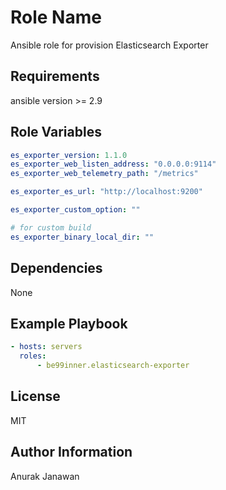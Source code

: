 Role Name
=========

Ansible role for provision Elasticsearch Exporter

Requirements
------------

ansible version >= 2.9

Role Variables
--------------

```yaml
es_exporter_version: 1.1.0
es_exporter_web_listen_address: "0.0.0.0:9114"
es_exporter_web_telemetry_path: "/metrics"

es_exporter_es_url: "http://localhost:9200"

es_exporter_custom_option: ""

# for custom build
es_exporter_binary_local_dir: ""
```

Dependencies
------------

None

Example Playbook
----------------

```yaml
- hosts: servers
  roles:
      - be99inner.elasticsearch-exporter
```

License
-------

MIT

Author Information
------------------

Anurak Janawan
